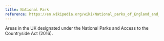 ```yaml
---
title: National Park
reference: https://en.wikipedia.org/wiki/National_parks_of_England_and_Wales
---
```

Areas in the UK designated under the National Parks and Access to the Countryside Act (2016).
